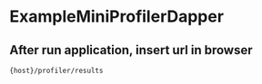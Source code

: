 # ExampleMiniProfilerDapper

## After run application, insert url in browser

```
{host}/profiler/results
```

